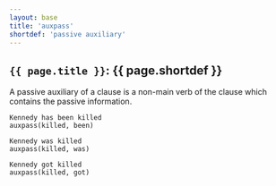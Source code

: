 ```yaml
---
layout: base
title: 'auxpass'
shortdef: 'passive auxiliary'
---
```


## `{{ page.title }}`: {{ page.shortdef }}

A passive auxiliary of a clause is a non-main verb of the clause which
contains the passive information.

~~~ sdparse
Kennedy has been killed
auxpass(killed, been)
~~~

~~~ sdparse
Kennedy was killed
auxpass(killed, was)
~~~

~~~ sdparse
Kennedy got killed
auxpass(killed, got)
~~~
